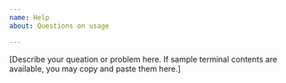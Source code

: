 ```yaml
---
name: Help
about: Questions on usage

---
```


[Describe your queation or problem here. If sample terminal contents are available, you may copy and paste them here.]

